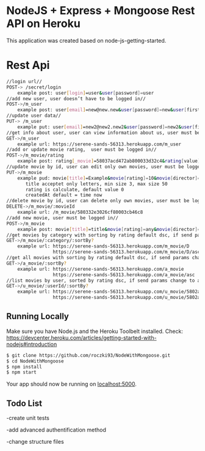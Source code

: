 # NodeJS + Express + Mongoose Rest API on Heroku

This application was created based on node-js-getting-started.

# Rest Api
```sh
//login url//
POST-> /secret/login
    example post: user[login]=user&user[password]=user
//add new user, user doesn’t have to be logged in//
POST->/m_user
    example post: user[email]=new@new.new&user[password]=new&user[first]=New&user[last]=new
//update user data//
PUT-> /m_user
    example put: user[email]=new2@new2.new2&user[password]=new2&user[first]=New2&user[last]=new2
//get info about user, user can view information about us, user must be logged in//
GET->/m_user
    example url: https://serene-sands-56313.herokuapp.com/m_user
//add or update movie rating,  user must be logged in//
POST->/m_movie/rating
    example post: rating[_movie]=58037acd472ab800033d32c4&rating[value]=10    
//update movie by id, user can edit only own movies, user must be logged in//
PUT->/m_movie
    example pud: movie[title]=Example&movie[rating]=10&movie[director]=1&movie[actors]=1&movie[category]=1&movie[createdAt]=1
       title acceptet only letters, min size 3, max size 50
       rating is calculate, default value 0 
       createdAt default = time now       
//delete movie by id, user can delete only own movies, user must be logged in//
DELETE->/m_movie/:movieId
    example url: /m_movie/580332e3026cf80003cb46c8
//add new movie, user must be logged in//
POST->/m_movie
    example post: movie[title]=title&movie[rating]=any&movie[director]=any&movie[actors]=any&movie[category]=any&movie[createdAt]=202020
//get movies by category with sorting by rating default dsc, if send params change to asc//
GET->/m_movie/:category/:sortBy?
    example url: https://serene-sands-56313.herokuapp.com/m_movie/D
                 https://serene-sands-56313.herokuapp.com/m_movie/D/asc
//get all movies with sorting by rating default dsc, if send params change to asc//
GET->/a_movie/:sortBy?
    example url: https://serene-sands-56313.herokuapp.com/a_movie
                 https://serene-sands-56313.herokuapp.com/a_movie/asc
//list movies by user, sorted by rating dsc, if send params change to asc//
GET->/u_movie/:userId/:sortBy?
    example url: https://serene-sands-56313.herokuapp.com/u_movie/5802a1cf3287f70003d913f3
                 https://serene-sands-56313.herokuapp.com/u_movie/5802a1cf3287f70003d913f3/asc
```

## Running Locally

Make sure you have Node.js and the Heroku Toolbelt installed. Check: https://devcenter.heroku.com/articles/getting-started-with-nodejs#introduction

```sh
$ git clone https://github.com/roczki93/NodeWithMongoose.git
$ cd NodeWithMongoose
$ npm install
$ npm start
```
Your app should now be running on [localhost:5000](http://localhost:5000/).
## Todo List
-create unit tests

-add advanced authentification method

-change structure files 
